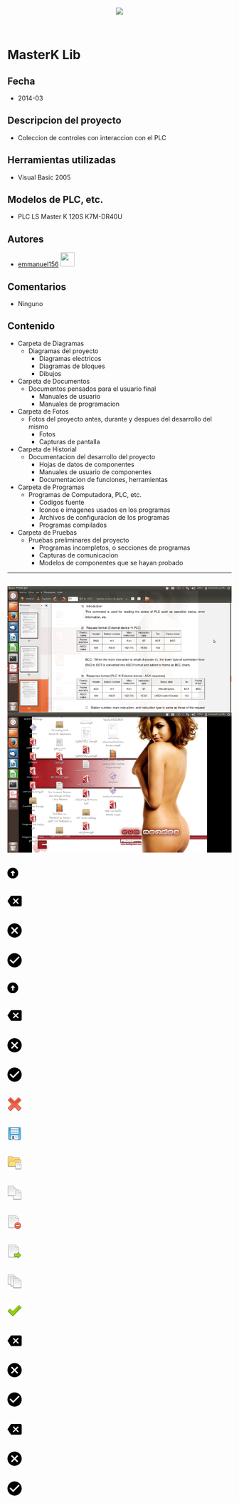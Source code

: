 <br/>
<p align="center">
  <img src="https://avatars2.githubusercontent.com/u/15052789?v=3&s=200">
</p>
<br/>

# MasterK Lib

## Fecha
* 2014-03

## Descripcion del proyecto
* Coleccion de controles con interaccion con el PLC

## Herramientas utilizadas
* Visual Basic 2005

## Modelos de PLC, etc.
* PLC LS Master K 120S K7M-DR40U

## Autores
* <a href="http://www.github.com/emmanuel156">emmanuel156</a> <img src="https://avatars3.githubusercontent.com/u/15036095?v=4" height="32" width="32">

## Comentarios
* Ninguno

## Contenido
* Carpeta de Diagramas
	* Diagramas del proyecto
		* Diagramas electricos
		* Diagramas de bloques
		* Dibujos
* Carpeta de Documentos
	* Documentos pensados para el usuario final
		* Manuales de usuario
		* Manuales de programacion
* Carpeta de Fotos
	* Fotos del proyecto antes, durante y despues del desarrollo del mismo
		* Fotos
		* Capturas de pantalla
* Carpeta de Historial
	* Documentacion del desarrollo del proyecto
		* Hojas de datos de componentes
		* Manuales de usuario de componentes
		* Documentacion de funciones, herramientas
* Carpeta de Programas
	* Programas de Computadora, PLC, etc. 
		* Codigos fuente
		* Iconos e imagenes usados en los programas
		* Archivos de configuracion de los programas
		* Programas compilados
* Carpeta de Pruebas
	* Pruebas preliminares del proyecto
		* Programas incompletos, o secciones de programas
		* Capturas de comunicacion
		* Modelos de componentes que se hayan probado

---
![Captura de pantalla de 2014-01-09 085709.png](/Historial/Captura%20de%20pantalla%20de%202014-01-09%20085709.png)
---
![arrow_up_alt1_24x24.png](/Programas/hhCharacterEntry/hhCharacterEntry/Iconos/arrow_up_alt1_24x24.png)
---
![backspace_arrow.png](/Programas/hhCharacterEntry/hhCharacterEntry/Iconos/backspace_arrow.png)
---
![cancel_button.png](/Programas/hhCharacterEntry/hhCharacterEntry/Iconos/cancel_button.png)
---
![circle_with_check_symbol.png](/Programas/hhCharacterEntry/hhCharacterEntry/Iconos/circle_with_check_symbol.png)
---
![arrow_up_alt1_24x24.png](/Programas/hhComboEntry/hhComboEntry/Iconos/arrow_up_alt1_24x24.png)
---
![backspace_arrow.png](/Programas/hhComboEntry/hhComboEntry/Iconos/backspace_arrow.png)
---
![cancel_button.png](/Programas/hhComboEntry/hhComboEntry/Iconos/cancel_button.png)
---
![circle_with_check_symbol.png](/Programas/hhComboEntry/hhComboEntry/Iconos/circle_with_check_symbol.png)
---
![cross.png](/Programas/hhDialogoArchivos/hhDialogoArchivos/Iconos/cross.png)
---
![disk.png](/Programas/hhDialogoArchivos/hhDialogoArchivos/Iconos/disk.png)
---
![folder_page_white.png](/Programas/hhDialogoArchivos/hhDialogoArchivos/Iconos/folder_page_white.png)
---
![page_white_copy.png](/Programas/hhDialogoArchivos/hhDialogoArchivos/Iconos/page_white_copy.png)
---
![page_white_delete.png](/Programas/hhDialogoArchivos/hhDialogoArchivos/Iconos/page_white_delete.png)
---
![page_white_go.png](/Programas/hhDialogoArchivos/hhDialogoArchivos/Iconos/page_white_go.png)
---
![page_white_stack.png](/Programas/hhDialogoArchivos/hhDialogoArchivos/Iconos/page_white_stack.png)
---
![tick.png](/Programas/hhDialogoArchivos/hhDialogoArchivos/Iconos/tick.png)
---
![backspace-arrow.png](/Programas/hhNumericEntry/hhNumericEntry/Iconos/backspace-arrow.png)
---
![cancel-button.png](/Programas/hhNumericEntry/hhNumericEntry/Iconos/cancel-button.png)
---
![circle-with-check-symbol.png](/Programas/hhNumericEntry/hhNumericEntry/Iconos/circle-with-check-symbol.png)
---
![backspace-arrow.png](/Programas/hhPasswordEntry/hhPasswordEntry/Iconos/backspace-arrow.png)
---
![cancel-button.png](/Programas/hhPasswordEntry/hhPasswordEntry/Iconos/cancel-button.png)
---
![circle-with-check-symbol.png](/Programas/hhPasswordEntry/hhPasswordEntry/Iconos/circle-with-check-symbol.png)
---
